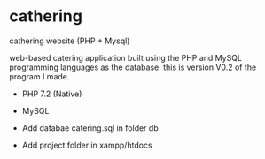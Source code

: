 # cathering
cathering website (PHP + Mysql)

web-based catering application built using the PHP and MySQL programming languages as the database. 
this is version V0.2 of the program I made.

- PHP 7.2 (Native)
- MySQL

- Add databae catering.sql in folder db
- Add project folder in xampp/htdocs

